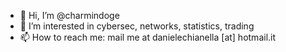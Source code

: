 - 👋 Hi, I’m @charmindoge
- 👀 I’m interested in cybersec, networks, statistics, trading
- 📫 How to reach me: mail me at danielechianella [at] hotmail.it
